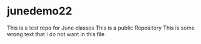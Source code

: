 # junedemo22
This is a test repo for June classes
This is a public Repository 
This is some wrong text that I do not want in this file
